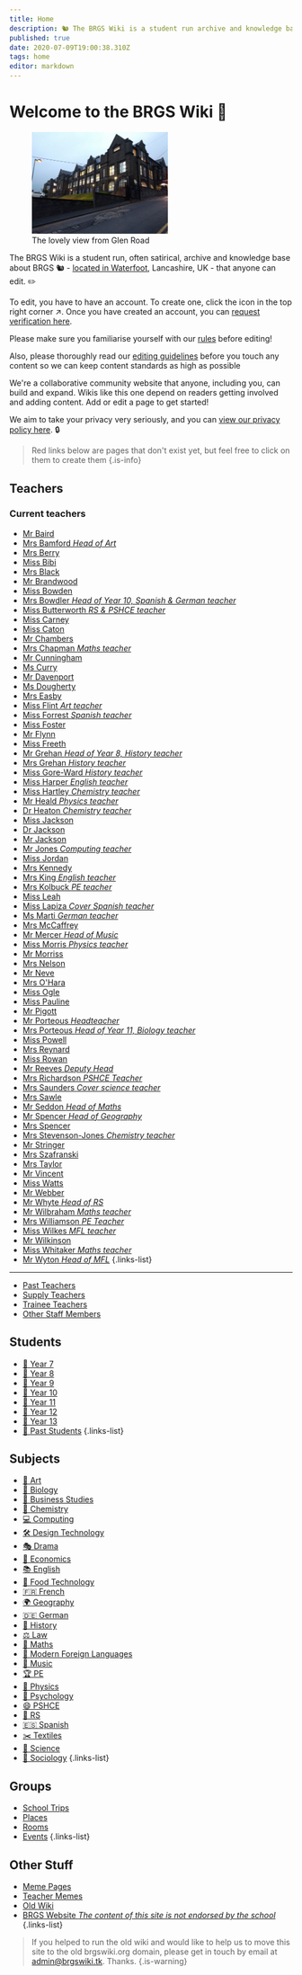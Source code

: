 ```yaml
---
title: Home
description: 🐿️ The BRGS Wiki is a student run archive and knowledge base about BRGS (in Rossendale, UK). Filled with stories, quotes, and all sorts of funnies, there's laughs to be had for everyone.
published: true
date: 2020-07-09T19:00:38.310Z
tags: home
editor: markdown
---
```


# Welcome to the BRGS Wiki 🎉
<figure class="image image_resized image-style-align-right" style="width:48%;"><img src="/brgs_from-glen-road.jpg"><figcaption>The lovely view from Glen Road</figcaption></figure>

The BRGS Wiki is a student run, often satirical, archive and knowledge base about BRGS 🐿 - [located in Waterfoot](https://goo.gl/maps/HuUTupt5ZHzZE5UZ8), Lancashire, UK - that anyone can edit. ✏

To edit, you have to have an account. To create one, click the icon in the top right corner ↗. Once you have created an account, you can [request verification here](/request-verification).

Please make sure you familiarise yourself with our [rules](/rules) before editing!

Also, please thoroughly read our [editing guidelines](/editing) before you touch any content so we can keep content standards as high as possible

We're a collaborative community   website that anyone, including you, can build and expand. Wikis like this one depend on readers getting involved and adding content. Add or edit a page to get started!

We aim to take your privacy very seriously, and you can [view our privacy policy here](/privacy). 🔒

> Red links below are pages that don't exist yet, but feel free to click on them to create them
{.is-info}

## Teachers

### Current teachers
- [Mr Baird](/teachers/mr-baird)
- [Mrs Bamford *Head of Art*](/teachers/mrs-bamford)
- [Mrs Berry](/teachers/mrs-berry)
- [Miss Bibi](/teachers/past/miss-bibi)
- [Mrs Black](/teachers/mrs-black)
- [Mr Brandwood](/teachers/mr-brandwood)
- [Miss Bowden](/teachers/miss-bowden)
- [Mrs Bowdler *Head of Year 10, Spanish & German teacher*](/teachers/mrs-bowdler)
- [Miss Butterworth *RS & PSHCE teacher*](/teachers/miss-butterworth)
- [Miss Carney](/teachers/miss-carney)
- [Miss Caton](/teachers/miss-caton)
- [Mr Chambers](/teachers/mr-chambers)
- [Mrs Chapman *Maths teacher*](/teachers/mrs-chapman)
- [Mr Cunningham](/teachers/mr-cunningham)
- [Ms Curry](/teachers/ms-curry)
- [Mr Davenport](/teachers/mr-davenport)
- [Ms Dougherty](/teachers/ms-dougherty)
- [Mrs Easby](/teachers/mrs-easby)
- [Miss Flint *Art teacher*](/teachers/miss-flint)
- [Miss Forrest *Spanish teacher*](/teachers/miss-forrest)
- [Miss Foster](/teachers/miss-foster)
- [Mr Flynn](/teachers/mr-flynn)
- [Miss Freeth](/teachers/miss-freeth)
- [Mr Grehan *Head of Year 8, History teacher*](/teachers/mr-grehan)
- [Mrs Grehan *History teacher*](/teachers/mrs-grehan)
- [Miss Gore-Ward *History teacher*](/teachers/miss-gore-ward)
- [Miss Harper *English teacher*](/teachers/miss-harper)
- [Miss Hartley *Chemistry teacher*](/teachers/miss-hartley)
- [Mr Heald *Physics teacher*](/teachers/mr-heald)
- [Dr Heaton *Chemistry teacher*](/teachers/dr-heaton)
- [Miss Jackson](/teachers/miss-jackson)
- [Dr Jackson](/teachers/dr-jackson)
- [Mr Jackson](/teachers/mr-jackson)
- [Mr Jones *Computing teacher*](/teachers/mr-jones)
- [Miss Jordan](/teachers/miss-jordan)
- [Mrs Kennedy](/teachers/mrs-kennedy)
- [Mrs King *English teacher*](/teachers/mrs-king)
- [Mrs Kolbuck *PE teacher*](/teachers/mrs-kolbuck)
- [Miss Leah](/teachers/miss-leah)
- [Miss Lapiza *Cover Spanish teacher*](/teachers/supply/miss-lapiza)
- [Ms Marti *German teacher*](/teachers/ms-marti)
- [Mrs McCaffrey](/teachers/mrs-mcCaffrey)
- [Mr Mercer *Head of Music*](/teachers/mr-mercer)
- [Miss Morris *Physics teacher*](/teachers/miss-morris)
- [Mr Morriss](/teachers/mr-morriss)
- [Mrs Nelson](/teachers/mrs-nelson)
- [Mr Neve](/teachers/mr-neve)
- [Mrs O'Hara](/teachers/mrs-o-hara)
- [Miss Ogle](/teachers/miss-ogle)
- [Miss Pauline](/teachers/miss-pauline)
- [Mr Pigott](/teachers/mr-pigott)
- [Mr Porteous *Headteacher*](/teachers/mr-porteous)
- [Mrs Porteous *Head of Year 11, Biology teacher*](/teachers/mrs-porteous)
- [Miss Powell](/teachers/miss-powell)
- [Mrs Reynard](/teachers/mrs-reynard)
- [Miss Rowan](/teachers/miss-rowan)
- [Mr Reeves *Deputy Head*](/teachers/mr-reeves)
- [Mrs Richardson *PSHCE Teacher*](/teachers/mrs-richardson)
- [Mrs Saunders *Cover science teacher*](/teachers/supply/mrs-saunders)
- [Mrs Sawle](/teachers/mrs-sawle)
- [Mr Seddon *Head of Maths*](/teachers/mr-seddon)
- [Mr Spencer *Head of Geography*](/teachers/mr-spencer)
- [Mrs Spencer](/teachers/mrs-spencer)
- [Mrs Stevenson-Jones *Chemistry teacher*](/teachers/mrs-stevenson-jones)
- [Mr Stringer](/teachers/mr-stringer)
- [Mrs Szafranski](/teachers/mrs-szafranski)
- [Mrs Taylor](/teachers/mrs-taylor)
- [Mr Vincent](/teachers/mr-vincent)
- [Miss Watts](/teachers/miss-watts)
- [Mr Webber](/teachers/mr-webber)
- [Mr Whyte *Head of RS*](/teachers/mr-whyte)
- [Mr Wilbraham *Maths teacher*](/teachers/mr-wilbraham)
- [Mrs Williamson *PE Teacher*](/teachers/mrs-williamson)
- [Miss Wilkes *MFL teacher*](/teachers/miss-wilkes)
- [Mr Wilkinson](/teachers/mr-wilkinson)
- [Miss Whitaker *Maths teacher*](/teachers/miss-whitaker)
- [Mr Wyton *Head of MFL*](/teachers/past/mr-wyton)
{.links-list}

---

- [Past Teachers](/teachers/past) 
- [Supply Teachers](/teachers/supply) 
- [Trainee Teachers](/teachers/trainee) 
- [Other Staff Members](/teachers/other)
## Students

- [👶 Year 7](/students/intake19)
- [🧒 Year 8](/students/intake18)
- [🧒 Year 9](/students/intake17)
- [🧑 Year 10](/students/intake16)
- [🧓 Year 11](/students/intake15)
- [🧑 Year 12](/students/intake14)
- [🧓 Year 13](/students/intake13)
- [🧓 Past Students](/students/past)
{.links-list}

## Subjects

- [🎨 Art](/subjects/art)
- [🧬 Biology](/subjects/biology)
- [💼 Business Studies](/subjects/business-studies)
- [🧪 Chemistry](/subjects/chemistry)
- [💻 Computing](/subjects/computing)
- [🛠️ Design Technology](/subjects/dt)
- [🎭 Drama](/subjects/drama)
- [💸 Economics](/subjects/economics)
- [📚 English](/subjects/english)
- [🍴 Food Technology](/subjects/food-tech)
- [🇫🇷 French](/subjects/french)
- [🌍 Geography](/subjects/geography)
- [🇩🇪 German](/subjects/german)
- [📜 History](/subjects/history)
- [⚖️ Law](/subjects/law)
- [📐 Maths](/subjects/maths)
- [💬 Modern Foreign Languages](/subjects/mfl)
- [🎵 Music](/subjects/music)
- [🏆 PE](/subjects/pe)
- [🚀 Physics](/subjects/physics)
- [🧠 Psychology](/subjects/psychology)
- [😄 PSHCE](/subjects/pshce)
- [🙏 RS](/subjects/rs)
- [🇪🇸 Spanish](/subjects/spanish)
- [✂️ Textiles](/subjects/textiles)
- [🔬 Science](/subjects/science)
- [👥 Sociology](/subjects/sociology)
{.links-list}

## Groups
- [School Trips](/groups/trips)
- [Places](/groups/places)
- [Rooms](/groups/rooms)
- [Events](/groups/events)
{.links-list}

##  Other Stuff

- [Meme Pages](/other/meme-pages)
- [Teacher Memes](/other/teacher-memes)
- [Old Wiki](https://old.brgswiki.org)
- [BRGS Website *The content of this site is not endorsed by the school*](https://www.brgs.org.uk)
{.links-list}

> If you helped to run the old wiki and would like to help us to move this site to the old brgswiki.org domain, please get in touch by email at [admin@brgswiki.tk](mailto:admin@brgswiki.tk?subject=New%20BRGS%20Wiki%20Domain). Thanks.
{.is-warning}